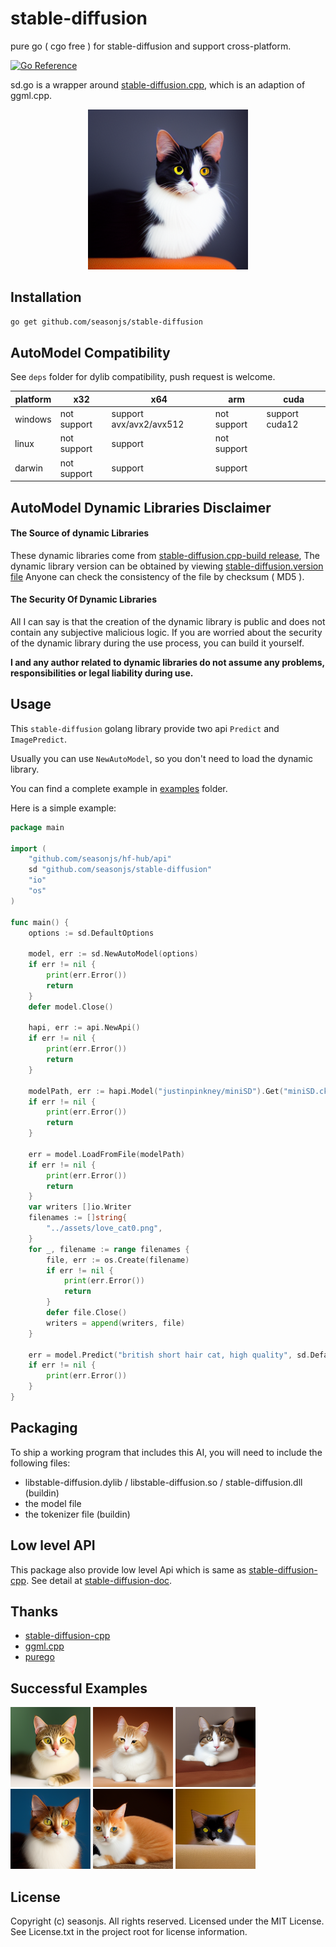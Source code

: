 # stable-diffusion

pure go ( cgo free ) for stable-diffusion and support cross-platform.

[![Go Reference](https://pkg.go.dev/badge/github.com/seasonjs/stable-diffusion.svg)](https://pkg.go.dev/github.com/seasonjs/stable-diffusion)

sd.go is a wrapper around [stable-diffusion.cpp](https://github.com/leejet/stable-diffusion.cpp), which is an adaption
of ggml.cpp.

<p align="center">
  <img src="./assets/img.png" width="256x">
</p>

## Installation

```bash
go get github.com/seasonjs/stable-diffusion
```

## AutoModel Compatibility

See `deps` folder for dylib compatibility, push request is welcome.

| platform | x32         | x64                     | arm         | cuda           |
|----------|-------------|-------------------------|-------------|----------------|
| windows  | not support | support avx/avx2/avx512 | not support | support cuda12 |
| linux    | not support | support                 | not support |                |
| darwin   | not support | support                 | support     |                |

## AutoModel Dynamic Libraries Disclaimer

#### The Source of dynamic Libraries
These dynamic libraries come from [stable-diffusion.cpp-build release](https://github.com/seasonjs/stable-diffusion.cpp-build/releases), The dynamic library version can be obtained by viewing [stable-diffusion.version file](./deps/stable-diffusion.version)
Anyone can check the consistency of the file by checksum ( MD5 ).

#### The Security Of Dynamic Libraries
All I can say is that the creation of the dynamic library is public and does not contain any subjective malicious logic.
If you are worried about the security of the dynamic library during the use process, you can build it yourself.

**I and any author related to dynamic libraries do not assume any problems, responsibilities or legal liability during use.**

## Usage

This `stable-diffusion` golang library provide two api `Predict` and `ImagePredict`.

Usually you can use `NewAutoModel`, so you don't need to load the dynamic library.

You can find a complete example in [examples](./exmaples) folder.

Here is a simple example:

```go
package main

import (
	"github.com/seasonjs/hf-hub/api"
	sd "github.com/seasonjs/stable-diffusion"
	"io"
	"os"
)

func main() {
	options := sd.DefaultOptions

	model, err := sd.NewAutoModel(options)
	if err != nil {
		print(err.Error())
		return
	}
	defer model.Close()

	hapi, err := api.NewApi()
	if err != nil {
		print(err.Error())
		return
	}

	modelPath, err := hapi.Model("justinpinkney/miniSD").Get("miniSD.ckpt")
	if err != nil {
		print(err.Error())
		return
	}

	err = model.LoadFromFile(modelPath)
	if err != nil {
		print(err.Error())
		return
	}
	var writers []io.Writer
	filenames := []string{
		"../assets/love_cat0.png",
	}
	for _, filename := range filenames {
		file, err := os.Create(filename)
		if err != nil {
			print(err.Error())
			return
		}
		defer file.Close()
		writers = append(writers, file)
	}

	err = model.Predict("british short hair cat, high quality", sd.DefaultFullParams, writers)
	if err != nil {
		print(err.Error())
	}
}
```

## Packaging

To ship a working program that includes this AI, you will need to include the following files:

* libstable-diffusion.dylib / libstable-diffusion.so / stable-diffusion.dll (buildin)
* the model file
* the tokenizer file (buildin)

## Low level API

This package also provide low level Api which is same
as [stable-diffusion-cpp](https://github.com/leejet/stable-diffusion.cpp).
See detail at [stable-diffusion-doc](https://pkg.go.dev/github.com/seasonjs/stable-diffusion).

## Thanks

* [stable-diffusion-cpp](https://github.com/leejet/stable-diffusion.cpp)
* [ggml.cpp](https://github.com/leejet/ggml.cpp)
* [purego](https://github.com/ebitengine/purego)

## Successful Examples
<span>
  <img src="./assets/love_cat0.png" width="128x">
</span>
<span>
  <img src="./assets/love_cat1.png" width="128x">
</span>
<span>
  <img src="./assets/love_cat2.png" width="128x">
</span>
<span>
  <img src="./assets/love_cat3.png" width="128x">
</span>
<span>
  <img src="./assets/love_cat4.png" width="128x">
</span>
<span>
  <img src="./assets/love_cat5.png" width="128x">
</span>

[//]: # (<span>)

[//]: # (  <img src="./assets/love_cat6.png" width="128x">)

[//]: # (</span>)

## License

Copyright (c) seasonjs. All rights reserved.
Licensed under the MIT License. See License.txt in the project root for license information.